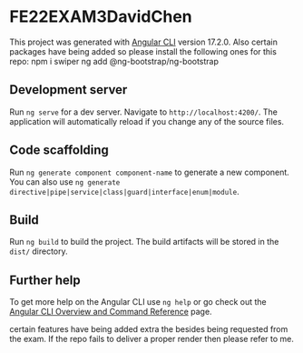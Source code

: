 # FE22EXAM3DavidChen

This project was generated with [Angular CLI](https://github.com/angular/angular-cli) version 17.2.0.
Also certain packages have being added so please install the following ones for this repo:
npm i swiper
ng add @ng-bootstrap/ng-bootstrap

## Development server

Run `ng serve` for a dev server. Navigate to `http://localhost:4200/`. The application will automatically reload if you change any of the source files.

## Code scaffolding

Run `ng generate component component-name` to generate a new component. You can also use `ng generate directive|pipe|service|class|guard|interface|enum|module`.

## Build

Run `ng build` to build the project. The build artifacts will be stored in the `dist/` directory.


## Further help

To get more help on the Angular CLI use `ng help` or go check out the [Angular CLI Overview and Command Reference](https://angular.io/cli) page.

certain features have being added extra the besides being requested from the exam. If the repo fails to deliver a proper render then please refer to me.
